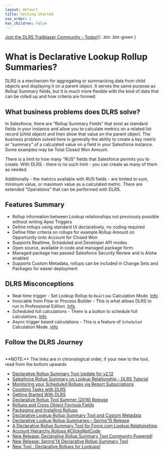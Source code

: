 ```yaml
---
layout: default
title: Getting Started
nav_order: 1
has_children: false
---
```


[Join the DLRS Trailblazer Community - Today!](https://trailhead.salesforce.com/trailblazer-community/groups/0F9300000009O5pCAE){: .btn .btn-green }

# What is Declarative Lookup Rollup Summaries?

DLRS is a mechanism for aggregating or summarizing data from child objects and displaying it on a parent object. It serves the same purpose as Rollup Summary fields, but it is much more flexible with the kind of data that can be rolled up and how criteria are formed.

## What business problems does DLRS solve?

In Salesforce, there are “Rollup Summary Fields” that exist as standard fields in your instance and allow you to calculate metrics on a related list record (child object) and then show that value on the parent object. The business problem solved here is generally the ability to create a key metric or “summary” of a calculated value on a field in your Salesforce instance. Some examples may be Total Closed Won Amount.

There is a limit to how many “RUS” fields that Salesforce permits you to create. With DLRS - there is no such limit - you can create as many of them as needed.

Additionally - the metrics available with RUS fields - are limited to sum, minimum value, or maximum value as a calculated metric. There are extended “Operations” that can be performed with DLRS.

## Features Summary

- Rollup information between Lookup relationships not previously possible without writing Apex Triggers
- Define rollups using standard UI declaratively, no coding required
- Define filter criteria on rollups for example Rollup Amount on Opportunity onto Account for Closed Won
- Supports Realtime, Scheduled and Developer API modes
- Open source, available in code and managed package form.
- Managed package has passed Salesforce Security Review and is Aloha enabled
- Supports Custom Metadata, rollups can be included in Change Sets and Packages for easier deployment

## DLRS Misconceptions

- Real-time trigger - Set Lookup Rollup to `Realtime` Calculation Mode. [Info](https://sfdo-community.github.io/declarative-lookup-rollup-summaries/Architecture/calculates.html)
- Invocable from Flow or Process Builder - This is what allows DLRS to run in Professional Edition. [Info](https://sfdo-community.github.io/declarative-lookup-rollup-summaries/Installation/configuration.html#implementation-considerations)
- Scheduled full calculations - There is a button to schedule full calculations. [Info](https://sfdo-community.github.io/declarative-lookup-rollup-summaries/Architecture/calculates.html)
- Async trigger based calculations - This is a feature of `Scheduled` Calculation Mode. [Info](https://sfdo-community.github.io/declarative-lookup-rollup-summaries/Architecture/calculates.html)

## Follow the DLRS Journey

<br/>
**NOTE:** The links are in chronological order, if your new to the tool, read from the bottom upwards

- [Declarative Rollup Summary Tool Update for v2.12](https://andyinthecloud.com/2020/04/05/declarative-rollup-summary-tool-update/)
- [Salesforce Rollup Summary on Lookup Relationship - DLRS Tutorial](https://www.youtube.com/watch?v=sjRlou2-N6I&feature=youtu.be)
- [Monitoring your Scheduled Rollups via Report Subscriptions](https://www.dandonin.com/2017/05/24/automated-error-alerts-and-mass-delete-error-records/)
- [Counting Tasks with DLRS](https://www.dandonin.com/2017/04/21/counting-tasks-with-dlrs/)
- [Getting Started With DLRS](https://www.dandonin.com/2017/03/16/how-to-dlrs/)
- [Declarative Rollup Tool Summer (2016) Release](https://andyinthecloud.com/2016/06/19/declarative-rollup-tool-summer-release/)
- [Rollups and Cross Object Formula Fields](http://andyinthecloud.com/2016/02/13/rollups-and-cross-object-formula-fields/)
- [Packaging and Installing Rollups](https://andyinthecloud.com/2016/01/24/packaging-and-installing-rollups/)
- [Declarative Lookup Rollup Summary Tool and Custom Metadata](http://andyinthecloud.com/2015/12/24/declarative-lookup-rollup-summary-tool-and-custom-metadata/)
- [Declarative Lookup Rollup Summaries – Spring’15 Release](http://andyinthecloud.com/2015/02/16/declarative-lookup-rollup-summaries-tool-dlrs-spring15-release/)
- [A Declarative Rollup Summary Tool for Force.com Lookup Relationships](https://developer.salesforce.com/page/Declarative_Rollup_Summary_Tool_for_Force.com_Lookup_Relationships)
- [Account Hierarchy Rollups #ClicksNotCode](http://andyinthecloud.com/2014/05/08/account-hierarchy-rollups-clicksnotcode/)
- [New Release: Declarative Rollup Summary Tool Community Powered!](http://andyinthecloud.com/2014/04/09/new-declarative-rollup-tool-release-community-powered/)
- [New Release: Spring’14 Declarative Rollup Summary Tool](http://andyinthecloud.com/2014/02/09/new-release-spring14-declarative-rollup-summary-tool/)
- [New Tool : Declarative Rollups for Lookups!](http://andyinthecloud.com/2013/07/07/new-tool-declarative-rollups-for-lookups/)
